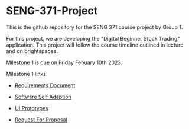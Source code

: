# SENG-371-Project

This is the github repository for the SENG 371 course project by Group 1.

For this project, we are developing the "Digital Beginner Stock Trading" application. This project will follow the course timeline outlined in lecture and on brightspaces.

Milestone 1 is due on Friday Febuary 10th 2023.

Milestone 1 links:

* [Requirements Document](./RequirementsDocument.md)

* [Software Self Adaption](./SelfAdaption.md)

* [UI Prototypes](./UI.md)

* [Request For Proposal](./RFP.md)

